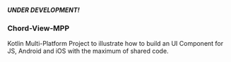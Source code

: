 ##### UNDER DEVELOPMENT!

### Chord-View-MPP

Kotlin Multi-Platform Project to illustrate how to build an UI Component for JS, Android and iOS with the maximum of shared code.

